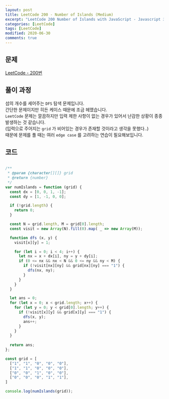 ```yaml
---
layout: post
title: LeetCode 200 - Number of Islands (Medium)
excerpt: "LeetCode 200 Number of Islands with JavaScript - Javascript 코딩 테스트 대비"
categories: [LeetCode]
tags: [LeetCode]
modified: 2020-06-30
comments: true
---
```


## 문제
[LeetCode - 200번](https://leetcode.com/problems/number-of-islands/)

## 풀이 과정
섬의 개수를 세어주는 `DFS` 탐색 문제입니다. <br>
간단한 문제이지만 히든 케이스 때문에 조금 헤맸습니다. <br>
`LeetCode` 문제는 깔끔하지만 입력 제한 사항이 없는 경우가 있어서 난감한 상황이 종종 발생하는 것 같습니다. <br>
(입력으로 주어지는 `grid` 가 비어있는 경우가 존재할 것이라고 생각을 못했다..) <br>
때문에 문제를 풀 때는 여러 `edge case` 를 고려하는 연습이 필요해보입니다. <br>


## 코드

~~~ javascript

/**
 * @param {character[][]} grid
 * @return {number}
 */
var numIslands = function (grid) {
  const dx = [0, 0, 1, -1];
  const dy = [1, -1, 0, 0];

  if (!grid.length) {
    return 0;
  }

  const N = grid.length, M = grid[0].length;
  const visit = new Array(N).fill(0).map( _ => new Array(M));

  function dfs (x, y) {
    visit[x][y] = 1;

    for (let i = 0; i < 4; i++) {
      let nx = x + dx[i], ny = y + dy[i];
      if (0 <= nx && nx < N && 0 <= ny && ny < M) {
        if (!visit[nx][ny] && grid[nx][ny] === "1") {
          dfs(nx, ny);
        }
      }
    }
  }

  let ans = 0;
  for (let x = 0; x < grid.length; x++) {
    for (let y = 0; y < grid[0].length; y++) {
      if (!visit[x][y] && grid[x][y] === "1") {
        dfs(x, y);
        ans++;
      }
    }
  }
  
  return ans;
};

const grid = [
  ["1", "1", "0", "0", "0"], 
  ["1", "1", "0", "0", "0"], 
  ["0", "0", "1", "0", "0"], 
  ["0", "0", "0", "1", "1"],
]

console.log(numIslands(grid));

~~~

